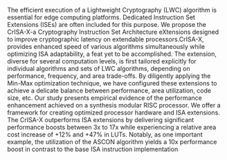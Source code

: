 The efficient execution of a Lightweight Cryptography (LWC) algorithm is essential for
edge computing platforms. Dedicated Instruction Set Extensions (ISEs) are often included
for this purpose. We propose the CrISA-X-a Cryptography Instruction Set Architecture
eXtensions designed to improve cryptographic latency on extendable processors.CrISA-X,
provides enhanced speed of various algorithms simultaneously while optimizing ISA adaptability, a feat yet to be accomplished. The extension, diverse for several computation
levels, is first tailored explicitly for individual algorithms and sets of LWC algorithms,
depending on performance, frequency, and area trade-offs. By diligently applying the
Min-Max optimization technique, we have configured these extensions to achieve a delicate
balance between performance, area utilization, code size, etc. Our study presents empirical
evidence of the performance enhancement achieved on a synthesis modular RISC processor.
We offer a framework for creating optimized processor hardware and ISA extensions. The
CrISA-X outperforms ISA extensions by delivering significant performance boosts between
3x to 17x while experiencing a relative area cost increase of +12% and +47% in LUTs.
Notably, as one important example, the utilization of the ASCON algorithm yields a 10x
performance boost in contrast to the base ISA instruction implementation
